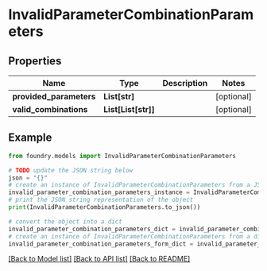 # InvalidParameterCombinationParameters

## Properties

Name | Type | Description | Notes
------------ | ------------- | ------------- | -------------
**provided_parameters** | **List\[str\]** |  | \[optional\]
**valid_combinations** | **List\[List\[str\]\]** |  | \[optional\]

## Example

```python
from foundry.models import InvalidParameterCombinationParameters

# TODO update the JSON string below
json = "{}"
# create an instance of InvalidParameterCombinationParameters from a JSON string
invalid_parameter_combination_parameters_instance = InvalidParameterCombinationParameters.from_json(json)
# print the JSON string representation of the object
print(InvalidParameterCombinationParameters.to_json())

# convert the object into a dict
invalid_parameter_combination_parameters_dict = invalid_parameter_combination_parameters_instance.to_dict()
# create an instance of InvalidParameterCombinationParameters from a dict
invalid_parameter_combination_parameters_form_dict = invalid_parameter_combination_parameters.from_dict(invalid_parameter_combination_parameters_dict)
```

[\[Back to Model list\]](../README.md#documentation-for-models) [\[Back to API list\]](../README.md#documentation-for-api-endpoints) [\[Back to README\]](../README.md)
